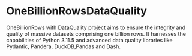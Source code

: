 # OneBillionRowsDataQuality
OneBillionRows with DataQuality project aims to ensure the integrity and quality of massive datasets comprising one billion rows. It harnesses the capabilities of Python 3.11.5 and advanced data quality libraries like Pydantic, Pandera, DuckDB,Pandas and Dash.
